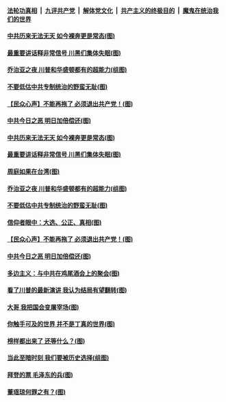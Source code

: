

####  [法轮功真相](../../../../basic/blob/master/README.md?t=12080602) &nbsp;|&nbsp; [九评共产党](../../../../9ping.md/blob/master/README.md?t=12080602) &nbsp;|&nbsp; [解体党文化](../../../../jtdwh.md/blob/master/README.md?t=12080602)  &nbsp;|&nbsp; [共产主义的终极目的](../../../../gczydzjmd.md/blob/master/README.md?t=12080602) &nbsp;|&nbsp; [魔鬼在统治我们的世界](../../../../mgztzwmdsj.md/blob/master/README.md?t=12080602) 

#### [中共历来无法无天 如今裸奔更是常态(图)](../pages/p4/955039.md?t=12080602) 

#### [最重要讲话释非常信号 川黑们集体失眠(图)](../pages/p4/954935.md?t=12080602) 

#### [乔治亚之夜 川普和华盛顿都有的超能力(组图)](../pages/p4/954899.md?t=12080602) 

#### [不要低估中共专制统治的野蛮无耻(图)](../pages/p4/954924.md?t=12080602) 

#### [【民众心声】不能再拖了 必须退出共产党！(图)](../pages/p4/954428.md?t=12080602) 

#### [中共今日之恶 明日加倍偿还(图)](../pages/p4/954704.md?t=12080602) 

#### [中共历来无法无天 如今裸奔更是常态(图)](../pages/p4/955039.md?t=12080602) 




#### [最重要讲话释非常信号 川黑们集体失眠(图)](../pages/p4/954935.md?t=12080602) 

#### [周庭如果在台湾(图)](../pages/p4/954927.md?t=12080602) 

#### [乔治亚之夜 川普和华盛顿都有的超能力(组图)](../pages/p4/954899.md?t=12080602) 

#### [不要低估中共专制统治的野蛮无耻(图)](../pages/p4/954924.md?t=12080602) 

#### [信仰者眼中：大选、公正、真相(图)](../pages/p4/954923.md?t=12080602) 

#### [【民众心声】不能再拖了 必须退出共产党！(图)](../pages/p4/954428.md?t=12080602) 

#### [中共今日之恶 明日加倍偿还(图)](../pages/p4/954704.md?t=12080602) 

#### [多边主义：与中共在鸡尾酒会上的聚会(图)](../pages/p4/954694.md?t=12080602) 

#### [看了川普的最新演讲 我认为结局有望翻转(图)](../pages/p4/954847.md?t=12080602) 

#### [大哥 我把国会变屠宰场(图)](../pages/p4/954713.md?t=12080602) 

#### [你触手可及的世界 并不是丁真的世界(图)](../pages/p4/954846.md?t=12080602) 

#### [榜样都出来了 还等什么？(图)](../pages/p4/954837.md?t=12080602) 


#### [当此至暗时刻 我们要被历史选择(组图)](../pages/p4/953950.md?t=12080602) 

#### [拜登的票 毛泽东的兵(图)](../pages/p4/954808.md?t=12080602) 

#### [董瑶琼何罪之有？(图)](../pages/p4/954775.md?t=12080602) 

